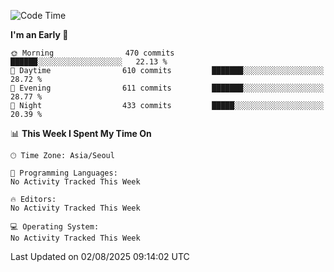 <!--START_SECTION:waka-->
![Code Time](http://img.shields.io/badge/Code%20Time-1%2C511%20hrs%2019%20mins-blue)

**I'm an Early 🐤** 

```text
🌞 Morning                470 commits         ██████░░░░░░░░░░░░░░░░░░░   22.13 % 
🌆 Daytime                610 commits         ███████░░░░░░░░░░░░░░░░░░   28.72 % 
🌃 Evening                611 commits         ███████░░░░░░░░░░░░░░░░░░   28.77 % 
🌙 Night                  433 commits         █████░░░░░░░░░░░░░░░░░░░░   20.39 % 
```


📊 **This Week I Spent My Time On** 

```text
🕑︎ Time Zone: Asia/Seoul

💬 Programming Languages: 
No Activity Tracked This Week

🔥 Editors: 
No Activity Tracked This Week

💻 Operating System: 
No Activity Tracked This Week
```


 Last Updated on 02/08/2025 09:14:02 UTC
<!--END_SECTION:waka-->
